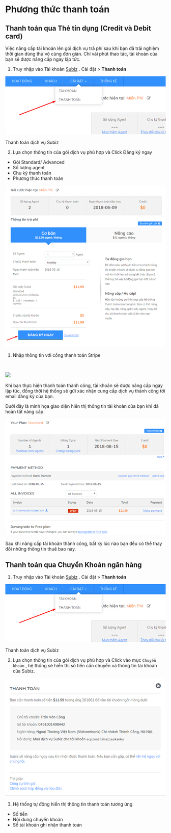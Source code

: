 # Phương thức thanh toán

## Thanh toán qua Thẻ tín dụng \(Credit và Debit card\)

Việc nâng cấp tài khoản lên gói dịch vụ trả phí sau khi bạn đã trải nghiệm thời gian dùng thử vô cùng đơn giản. Chỉ vài phút thao tác, tài khoản của bạn sẽ được nâng cấp ngay lập tức.

1. Truy nhập vào Tài khoản [Subiz](https://app.subiz.com/login?redirect=%2Factivities%2F) . Cài đặt &gt; **Thanh toán**

![](../../.gitbook/assets/image%20%2812%29.png)

Thanh toán dịch vụ Subiz

2. Lựa chọn thông tin của gói dịch vụ phù hợp và Click Đăng ký ngay

* Gói Standard/ Advanced
* Số lượng agent
* Chu kỳ thanh toán
* Phương thức thanh toán

![](../../.gitbook/assets/image.png)

1. Nhập thông tin với cổng thanh toán Stripe

   ​

![](https://blobscdn.gitbook.com/v0/b/gitbook-28427.appspot.com/o/assets%2F-LCRbjdXGv2cwmZzEDgK%2F-LCWVL3x5rRiY79oklA8%2F-LCWVNR49S0fAYqOv8Zt%2Fimage.png?alt=media&token=deec323e-b8ea-45c9-8161-d84e0ff88251)

Khi bạn thực hiện thanh toán thành công, tài khoản sẽ được nâng cấp ngay lập tức, đồng thời hệ thống sẽ gửi xác nhận cung cấp dịch vụ thành công tới email đăng ký của bạn.

Dưới đây là minh họa giao diện hiển thị thông tin tài khoản của bạn khi đã hoàn tất nâng cấp:

![](../../.gitbook/assets/image%20%284%29.png)

Sau khi nâng cấp tài khoản thành công, bất kỳ lúc nào bạn đều có thể thay đổi những thông tin thuê bao này.

## Thanh toán qua Chuyển Khoản ngân hàng 

1. Truy nhập vào Tài khoản [Subiz](https://app.subiz.com/login?redirect=%2Factivities%2F) . Cài đặt &gt; **Thanh toán**

![](../../.gitbook/assets/image%20%2812%29.png)

Thanh toán dịch vụ Subiz

2. Lựa chọn thông tin của gói dịch vụ phù hợp và Click vào mục `Chuyển khoản` , hệ thống sẽ hiển thị số tiền cần chuyển và thông tin tài khoản của Subiz.

![Thanh to&#xE1;n chuy&#x1EC3;n kho&#x1EA3;n](../../.gitbook/assets/thanh-toan-chuyen-khoan.png)

3. Hệ thống tự động hiển thị thông tin thanh toán tương ứng

* Số tiền
* Nội dung chuyển khoản
* Số tài khoản ghi nhận thanh toán

